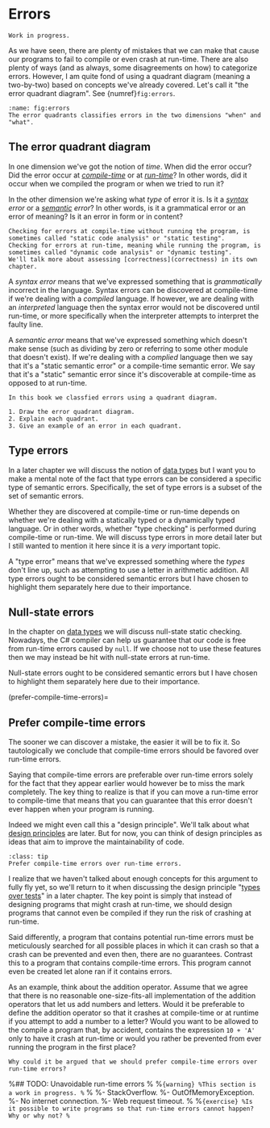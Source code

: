 # Errors

```{warning}
Work in progress.
```

As we have seen, there are plenty of mistakes that we can make that cause our programs to fail to compile or even crash at run-time.
There are also plenty of ways (and as always, some disagreements on how) to categorize errors.
However, I am quite fond of using a quadrant diagram (meaning a two-by-two) based on concepts we've already covered.
Let's call it "the error quadrant diagram".
See {numref}`fig:errors`.

```{figure} https://via.placeholder.com/700x200?text=Image+coming+soon
:name: fig:errors
The error quadrants classifies errors in the two dimensions "when" and "what".
```

## The error quadrant diagram

In one dimension we've got the notion of *time*.
When did the error occur?
Did the error occur at *[compile-time](compilation)* or at *[run-time](execution)*?
In other words, did it occur when we compiled the program or when we tried to run it?

In the other dimension we're asking what *type* of error it is.
Is it a *[syntax](syntax) error* or a *[semantic](semantics) error*?
In other words, is it a grammatical error or an error of meaning?
Is it an error in form or in content?

```{note}
Checking for errors at compile-time without running the program, is sometimes called "static code analysis" or "static testing".
Checking for errors at run-time, meaning while running the program, is sometimes called "dynamic code analysis" or "dynamic testing".
We'll talk more about assessing [correctness](correctness) in its own chapter.
```

A *syntax error* means that we've expressed something that is *grammatically* incorrect in the language.
Syntax errors can be discovered at compile-time if we're dealing with a *compiled* language.
If however, we are dealing with an *interpreted* language then the syntax error would not be discovered until run-time, or more specifically when the interpreter attempts to interpret the faulty line.

A *semantic error* means that we've expressed something which doesn't make sense (such as dividing by zero or referring to some other module that doesn't exist).
If we're dealing with a *complied* language then we say that it's a "static semantic error" or a compile-time semantic error.
We say that it's a "static" semantic error since it's discoverable at compile-time as opposed to at run-time.


```{exercise}
In this book we classfied errors using a quadrant diagram.

1. Draw the error quadrant diagram.
2. Explain each quadrant.
3. Give an example of an error in each quadrant.
```

## Type errors

In a later chapter we will discuss the notion of [data types](data-types) but I want you to make a mental note of the fact that type errors can be considered a specific type of semantic errors.
Specifically, the set of type errors is a subset of the set of semantic errors.

Whether they are discovered at compile-time or run-time depends on whether we're dealing with a statically typed or a dynamically typed language.
Or in other words, whether "type checking" is performed during compile-time or run-time.
We will discuss type errors in more detail later but I still wanted to mention it here since it is a *very* important topic.

A "type error" means that we've expressed something where the *types* don't line up, such as attempting to use a letter in arithmetic addition.
All type errors ought to be considered semantic errors but I have chosen to highlight them separately here due to their importance.


## Null-state errors

In the chapter on [data types](data-types) we will discuss null-state static checking.
Nowadays, the C# compiler can help us guarantee that our code is free from run-time errors caused by `null`.
If we choose not to use these features then we may instead be hit with null-state errors at run-time.

Null-state errors ought to be considered semantic errors but I have chosen to highlight them separately here due to their importance.



(prefer-compile-time-errors)=
## Prefer compile-time errors

The sooner we can discover a mistake, the easier it will be to fix it.
So tautologically we conclude that compile-time errors should be favored over run-time errors.

Saying that compile-time errors are preferable over run-time errors solely for the fact that they appear earlier would however be to miss the mark completely.
The key thing to realize is that if you can move a run-time error to compile-time that means that you can guarantee that this error doesn't ever happen when your program is running.

Indeed we might even call this a "design principle".
We'll talk about what [design principles](design-principles) are later.
But for now, you can think of design principles as ideas that aim to improve the maintainability of code.

```{admonition} Design principle
:class: tip
Prefer compile-time errors over run-time errors.
```

I realize that we haven't talked about enough concepts for this argument to fully fly yet, so we'll return to it when discussing the design principle "[types over tests](types-over-tests)" in a later chapter.
The key point is simply that instead of designing programs that might crash at run-time, we should design programs that cannot even be compiled if they run the risk of crashing at run-time.

Said differently, a program that contains potential run-time errors must be meticulously searched for all possible places in which it can crash so that a crash can be prevented and even then, there are no guarantees.
Contrast this to a program that contains compile-time errors.
This program cannot even be created let alone ran if it contains errors.

As an example, think about the addition operator.
Assume that we agree that there is no reasonable one-size-fits-all implementation of the addition operators that let us add numbers and letters.
Would it be preferable to define the addition operator so that it crashes at compile-time or at runtime if you attempt to add a number to a letter?
Would you want to be allowed to the compile a program that, by accident, contains the expression `10 + 'A'` only to have it crash at run-time or would you rather be prevented from ever running the program in the first place?

```{exercise}
Why could it be argued that we should prefer compile-time errors over run-time errors?
```


%## TODO: Unavoidable run-time errors
%
%```{warning}
%This section is a work in progress.
%```
%
%- StackOverflow.
%- OutOfMemoryException.
%- No internet connection.
%- Web request timeout.
%
%```{exercise}
%Is it possible to write programs so that run-time errors cannot happen? Why or why not?
%```

